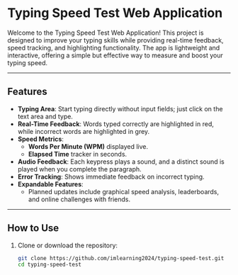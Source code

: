 # Typing Speed Test Web Application

Welcome to the Typing Speed Test Web Application! This project is designed to improve your typing skills while providing real-time feedback, speed tracking, and highlighting functionality. The app is lightweight and interactive, offering a simple but effective way to measure and boost your typing speed.

---

## **Features**
- **Typing Area**: Start typing directly without input fields; just click on the text area and type.
- **Real-Time Feedback**: Words typed correctly are highlighted in red, while incorrect words are highlighted in grey.
- **Speed Metrics**:
  - **Words Per Minute (WPM)** displayed live.
  - **Elapsed Time** tracker in seconds.
- **Audio Feedback**: Each keypress plays a sound, and a distinct sound is played when you complete the paragraph.
- **Error Tracking**: Shows immediate feedback on incorrect typing.
- **Expandable Features**:
  - Planned updates include graphical speed analysis, leaderboards, and online challenges with friends.

---

## **How to Use**
1. Clone or download the repository:
   ```bash
   git clone https://github.com/imlearning2024/typing-speed-test.git
   cd typing-speed-test
